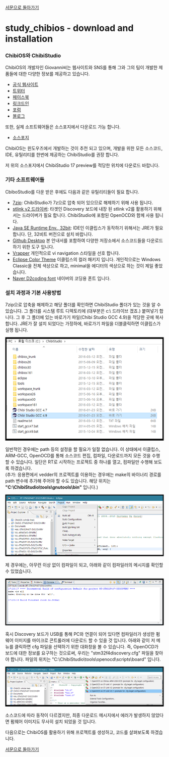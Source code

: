 [서문으로 돌아가기](../README.md#howwhat---어떻게-무엇을-개발하고-공유할까)
  
# study_chibios - download and installation
  
### ChibiOS와 ChibiStudio  
  
ChibiOS의 개발자인 Giovanni씨는 웹사이트와 SNS를 통해 그와 그의 팀이 개발한 제품들에 대한 다양한 정보를 제공하고 있습니다.  
    
- [공식 웹사이트](http://www.chibios.org/)
- [트위터](https://twitter.com/ChibiOS_RT)
- [페이스북](https://www.facebook.com/chibios/)
- [링크드인](https://www.linkedin.com/company/chibios-rt)
- [포럼](http://www.chibios.com/forum/)
- [블로그](http://www.playembedded.org/blog/en/2014/10/11/how-to-setup-chibistudio/)
  
또한, 실제 소프트웨어들은 소스포지에서 다운로드 가능 합니다.  
- [소스포지](https://sourceforge.net/projects/chibios/)  
  
ChibiOS는 윈도우즈에서 개발하는 것이 추천 되고 있으며, 개발을 위한 모든 소스코드, IDE, 유틸리티를 한번에 제공하는 ChibiStudio를 권장 합니다.
  
저 위의 소스포지에서 ChibiStudio 17 preview를 적당한 위치에 다운로드 바랍니다. 

### 기타 소프트웨어들  
  
CbiboStudio를 다운 받은 후에도 다음과 같은 유틸리티들이 필요 합니다.

- [7zip](http://www.7-zip.org/): ChibiStudio가 7z으로 압축 되어 있으므로 해제하기 위해 사용 됩니다.
- [stlink v2 드라이버](http://www.st.com/content/st_com/en/products/development-tools/hardware-development-tools/development-tool-hardware-for-mcus/debug-hardware-for-mcus/debug-hardware-for-stm32-mcus/st-link-v2.html): 타겟인 Discovery 보드에 내장 된 stlink v2를 활용하기 위해서는 드라이버가 필요 합니다. ChibiStudio에 포함된 OpenOCD와 함께 사용 됩니다.
- [Java SE Runtime Env., 32bit](http://www.oracle.com/technetwork/java/javase/downloads/jre8-downloads-2133155.html): IDE인 이클립스가 동작하기 위해서는 JRE가 필요 합니다. 단, 32비트 버전으로 설치 바랍니다.
- [Github Desktop](https://desktop.github.com/) 본 안내서를 포함하여 다양한 저장소에서 소스코드들을 다운로드하기 위한 도구 입니다. 
- [Vrapper](http://vrapper.sourceforge.net/home/) 개인적으로 vi navigation 스타일을 선호 합니다. 
- [Eclipse Color Theme](https://marketplace.eclipse.org/content/eclipse-color-theme) 이클립스의 컬러 패키지 입니다. 개인적으로는 Windows Classic을 전체 색상으로 하고, minimal을 에디터의 색상으로 하는 것이 제일 좋았습니다.  
- [Naver D2coding font](http://dev.naver.com/projects/d2coding) 네이버의 코딩용 폰트 입니다. 


### 설치 과정과 기본 사용방법
  
7zip으로 압축을 해제하고 해당 폴더를 확인하면 ChibiStudio 폴더가 있는 것을 알 수 있습니다. 그 폴더를 시스템 루트 디렉토리에 (대부분은 c:\ 드라이브 겠죠.) 붙여넣기 합니다. 그 후 그 폴더에 있는 바로가기 파일(Chibi Studio GCC 4.9)을 적당한 곳에 복사 합니다. JRE가 잘 설치 되었다는 가정하에, 바로가기 파일을 더블클릭하면 이클립스가 실행 됩니다.   
  
![images/001.png](images/001.png)
  
일반적인 경우에는 path 등의 설정을 할 필요가 일절 없습니다. 이 상태에서 이클립스, ARM-GCC, OpenOCD를 통해 소스코드 편집, 컴파일, 다운로드까지 모든 것을 수행할 수 있습니다. 일단은 RT로 시작하는 프로젝트 중 하나를 열고, 컴파일만 수행해 보도록 하겠습니다.   
(추가: 응용편에서 vedder의 프로젝트를 이용하는 경우에는 make의 바이너리 경로를 path 변수에 추가해 주어야 할 수도 있습니다. 해당 위치는 **"C:\ChibiStudio\tools\gnutools\bin"** 입니다.)  
  
![images/002.png](images/002.png)  
   
제 경우에는, 아무런 이상 없이 컴파일이 되고, 아래와 같이 컴파일러의 메시지를 확인할 수 있었습니다.  
  
![images/003.png](images/003.png)  
  
혹시 Discovery 보드가 USB를 통해 PC와 연결이 되어 있다면 컴파일러가 생성한 펌웨어 이미지를 마이크로 콘트롤러에 다운로드 할 수 있을 것 입니다. 아래와 같이 저 메뉴를 클릭하면 cfg 파일을 선택하기 위한 대화창을 볼 수 있습니다. 즉, OpenOCD가 보드에 대한 정보를 요구하는 것으로써, 우리는 "stm32f4discovery.cfg" 파일을 찾아야 합니다. 파일의 위치는 "C:\ChibiStudio\tools\openocd\scripts\board" 입니다.  

![images/004.png](images/004.png)  
  
소스코드에 따라 동작이 다르겠지만, 최종 다운로드 메시지에서 에러가 발생하지 않았다면 펌웨어 이미지도 무사히 설치 되었을 것 입니다.

다음으로는 ChibiOS를 활용하기 위해 프로젝트를 생성하고, 코드를 살펴보도록 하겠습니다. 
  
  
[서문으로 돌아가기](README.md#howwhat---어떻게-무엇을-개발하고-공유할까)
